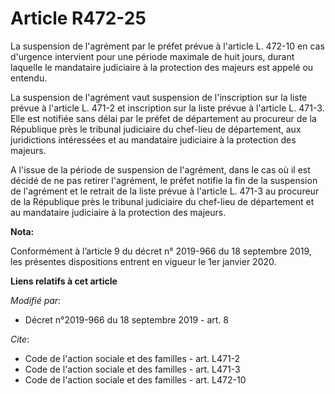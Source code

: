 # Article R472-25

La suspension de l'agrément par le préfet prévue à l'article L. 472-10 en cas d'urgence intervient pour une période maximale
de huit jours, durant laquelle le mandataire judiciaire à la protection des majeurs est appelé ou entendu. 

La suspension de l'agrément vaut suspension de l'inscription sur la liste prévue à l'article L. 471-2 et inscription sur la
liste prévue à l'article L. 471-3. Elle est notifiée sans délai par le préfet de département au procureur de la République
près le   tribunal judiciaire du chef-lieu de département, aux juridictions intéressées et au mandataire judiciaire à la
protection des majeurs. 

A l'issue de la période de suspension de l'agrément, dans le cas où il est décidé de ne pas retirer l'agrément, le préfet
notifie la fin de la suspension de l'agrément et le retrait de la liste prévue à l'article L. 471-3 au procureur de la
République près le   tribunal judiciaire du chef-lieu de département et au mandataire judiciaire à la protection des majeurs.

**Nota:**

Conformément à l’article 9 du décret n° 2019-966 du 18 septembre 2019, les présentes dispositions entrent en vigueur le 1er
janvier 2020.

**Liens relatifs à cet article**

_Modifié par_:

  - Décret n°2019-966 du 18 septembre 2019 - art. 8

_Cite_:

  - Code de l'action sociale et des familles - art. L471-2
  - Code de l'action sociale et des familles - art. L471-3
  - Code de l'action sociale et des familles - art. L472-10
